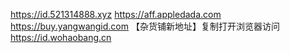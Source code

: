 https://id.521314888.xyz   https://aff.appledada.com   https://buy.yangwangid.com
【杂货铺新地址】复制打开浏览器访问  https://id.wohaobang.cn
